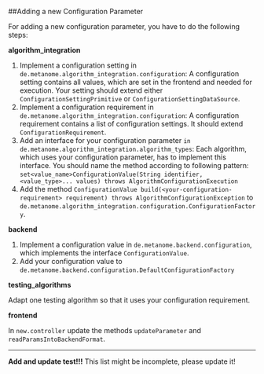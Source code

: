 ##Adding a new Configuration Parameter

For adding a new configuration parameter, you have to do the following steps:

**algorithm_integration**

1. Implement a configuration setting in `de.metanome.algorithm_integration.configuration`: A configuration setting contains all values, which are set in the frontend and needed for execution. Your setting should extend either `ConfigurationSettingPrimitive` or `ConfigurationSettingDataSource`. 
2. Implement a configuration requirement in `de.metanome.algorithm_integration.configuration`: A configuration requirement contains a list of configuration settings. It should extend `ConfigurationRequirement`.
3. Add an interface for your configuration parameter `in de.metanome.algorithm_integration.algorithm_types`:
Each algorithm, which uses your configuration parameter, has to implement this interface. You should name the method according to following pattern: `set<value_name>ConfigurationValue(String identifier, <value_type>... values) throws AlgorithmConfigurationExecution`
4. Add the method `ConfigurationValue build(<your-configuration-requirement> requirement) throws AlgorithmConfigurationException` to `de.metanome.algorithm_integration.configuration.ConfigurationFactory`.

**backend**

1. Implement a configuration value in `de.metanome.backend.configuration`, which implements the interface `ConfigurationValue`.
2. Add your configuration value to `de.metanome.backend.configuration.DefaultConfigurationFactory`

**testing_algorithms**

Adapt one testing algorithm so that it uses your configuration requirement.

**frontend**

In `new.controller` update the methods `updateParameter` and `readParamsIntoBackendFormat`.


***

**Add and update test!!!** 
This list might be incomplete, please update it!